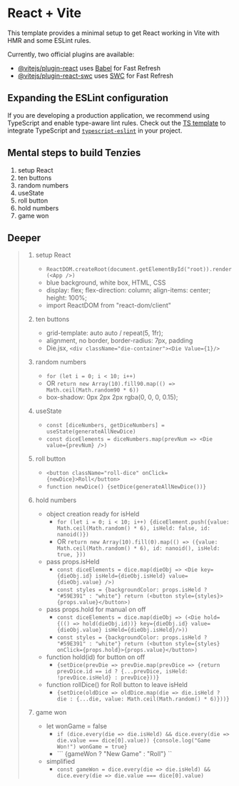 # React + Vite

This template provides a minimal setup to get React working in Vite with HMR and some ESLint rules.

Currently, two official plugins are available:

- [@vitejs/plugin-react](https://github.com/vitejs/vite-plugin-react/blob/main/packages/plugin-react/README.md) uses [Babel](https://babeljs.io/) for Fast Refresh
- [@vitejs/plugin-react-swc](https://github.com/vitejs/vite-plugin-react-swc) uses [SWC](https://swc.rs/) for Fast Refresh

## Expanding the ESLint configuration

If you are developing a production application, we recommend using TypeScript and enable type-aware lint rules. Check out the [TS template](https://github.com/vitejs/vite/tree/main/packages/create-vite/template-react-ts) to integrate TypeScript and [`typescript-eslint`](https://typescript-eslint.io) in your project.

## Mental steps to build Tenzies

1. setup React
2. ten buttons
3. random numbers
4. useState
5. roll button
6. hold numbers
7. game won

## Deeper

> 1. setup React
>    * ``` ReactDOM.createRoot(document.getElementById("root)).render(<App />) ```
>    * blue background, white box, HTML, CSS
>    * display: flex; flex-direction: column; align-items: center; height: 100%; 
>    * import ReactDOM from "react-dom/client"
>
> 2. ten buttons
>    * grid-template: auto auto / repeat(5, 1fr);
>    * alignment, no border, border-radius: 7px, padding
>    * Die.jsx, ``` <div className="die-container"><Die Value={1}/> ```
>
> 3. random numbers
>    * ``` for (let i = 0; i < 10; i++) ```
>    * OR ``` return new Array(10).fill90.map(() => Math.ceil(Math.random90 * 6)) ```
>    * box-shadow: 0px 2px 2px rgba(0, 0, 0, 0.15);
>      
> 4. useState
>    * ``` const [diceNumbers, getDiceNumbers] = useState(generateAllNewDice) ```
>    * ``` const diceElements = diceNumbers.map(prevNum => <Die value={prevNum} />) ```
> 
> 5. roll button
>    * ``` <button className="roll-dice" onClick={newDice}>Roll</button> ```
>    * ``` function newDice() {setDice(generateAllNewDice())} ```
>
> 6. hold numbers
>    * object creation ready for isHeld
>        * ``` for (let i = 0; i < 10; i++) {diceElement.push({value: Math.ceil(Math.random() * 6), isHeld: false, id: nanoid()}) ```    
>        * OR ``` return new Array(10).fill(0).map(() => ({value: Math.ceil(Math.random() * 6), id: nanoid(), isHeld: true, })) ```    
>    * pass props.isHeld
>        * ``` const diceElements = dice.map(dieObj => <Die key={dieObj.id} isHeld={dieObj.isHeld} value={dieObj.value} />) ```
>        * ``` const styles = {backgroundColor: props.isHeld ? "#59E391" : "white"} return (<button style={styles}>{props.value}</button>) ```
>    * pass props.hold for manual on off
>        * ``` const diceElements = dice.map(dieObj => (<Die hold={(() => hold(dieObj.id))} key={dieObj.id} value={dieObj.value} isHeld={dieObj.isHeld}/>)) ```
>        * ``` const styles = {backgroundColor: props.isHeld ? "#59E391" : "white"} return (<button style={styles} onClick={props.hold}>{props.value}</button>) ```
>    * function hold(id) for button on off
>        * ``` {setDice(prevDie => prevDie.map(prevDice => {return prevDice.id == id ? {...prevDice, isHeld: !prevDice.isHeld} : prevDice}))} ```
>    * function rollDice() for Roll button to leave isHeld
>        * ``` {setDice(oldDice => oldDice.map(die => die.isHeld ? die : {...die, value: Math.ceil(Math.random() * 6)}))} ```
>      
> 7. game won
>    *  let wonGame = false
>       * ``` if (dice.every(die => die.isHeld) && dice.every(die => die.value === dice[0].value)) {console.log("Game Won!") wonGame = true} ```
>       * ``` {gameWon ? "New Game" : "Roll"}</button> ``
>    * simplified
>       * ``` const gameWon = dice.every(die => die.isHeld) && dice.every(die => die.value === dice[0].value) ```
